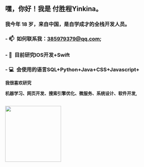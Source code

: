 
### <h2> 嘿，你好！我是 付胜程Yinkina。</h2>

### 我今年 18 岁，来自中国，是自学成才的全栈开发人员。

### - 📫 &nbsp;如何联系我：385979379@qq.com;

### - 📕 &nbsp;目前研究IOS开发+Swift
  
### - 💻 &nbsp;会使用的语言SQL+Python+Java+CSS+Javascript+

**我很喜欢研究**

**机器学习、网页开发、搜索引擎优化、微服务、系统设计、软件开发,**

<br/>

<a href="https://github.com/YinKIna">
  <img height="180em" src="https://github-readme-stats.vercel.app/api/top-langs/?username=AVS1508&theme=buefy&layout=compact" />
</a>

<br/>
